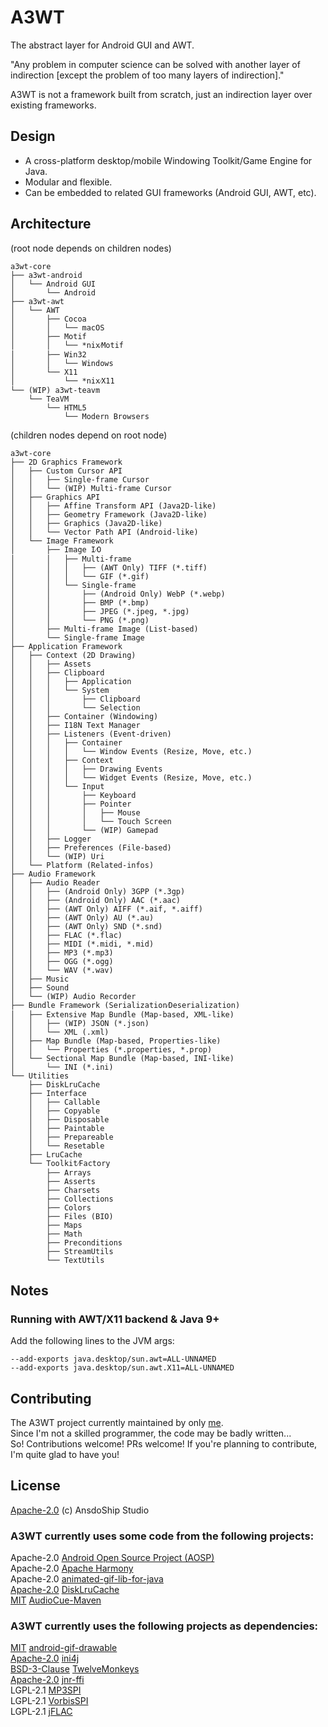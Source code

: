 # A3WT
The abstract layer for Android GUI and AWT.

"Any problem in computer science can be solved with another layer of indirection [except the problem of too many layers of indirection]."

A3WT is not a framework built from scratch, just an indirection layer over existing frameworks.

## Design
- A cross-platform desktop/mobile Windowing Toolkit/Game Engine for Java.
- Modular and flexible.
- Can be embedded to related GUI frameworks (Android GUI, AWT, etc).

## Architecture

(root node depends on children nodes)
```
a3wt-core
├── a3wt-android
│   └── Android GUI
│       └── Android
├── a3wt-awt
│   └── AWT
│       ├── Cocoa
│       │   └── macOS
│       ├── Motif
│       │   └── *nix⁄Motif
│       ├── Win32
│       │   └── Windows
│       └── X11
│           └── *nix⁄X11
└── (WIP) a3wt-teavm
    └── TeaVM
        └── HTML5
            └── Modern Browsers
```

(children nodes depend on root node)
```
a3wt-core
├── 2D Graphics Framework
│   ├── Custom Cursor API
│   │   ├── Single-frame Cursor
│   │   └── (WIP) Multi-frame Cursor
│   ├── Graphics API
│   │   ├── Affine Transform API (Java2D-like)
│   │   ├── Geometry Framework (Java2D-like)
│   │   ├── Graphics (Java2D-like)
│   │   └── Vector Path API (Android-like)
│   └── Image Framework
│       ├── Image I⁄O
│       │   ├── Multi-frame
│       │   │   ├── (AWT Only) TIFF (*.tiff)
│       │   │   └── GIF (*.gif)
│       │   └── Single-frame
│       │       ├── (Android Only) WebP (*.webp)
│       │       ├── BMP (*.bmp)
│       │       ├── JPEG (*.jpeg, *.jpg)
│       │       └── PNG (*.png)
│       ├── Multi-frame Image (List-based)
│       └── Single-frame Image
├── Application Framework
│   ├── Context (2D Drawing)
│   │   ├── Assets
│   │   ├── Clipboard
│   │   │   ├── Application
│   │   │   └── System
│   │   │       ├── Clipboard
│   │   │       └── Selection
│   │   ├── Container (Windowing)
│   │   ├── I18N Text Manager
│   │   ├── Listeners (Event-driven)
│   │   │   ├── Container
│   │   │   │   └── Window Events (Resize, Move, etc.)
│   │   │   ├── Context
│   │   │   │   ├── Drawing Events
│   │   │   │   └── Widget Events (Resize, Move, etc.)
│   │   │   └── Input
│   │   │       ├── Keyboard
│   │   │       ├── Pointer
│   │   │       │   ├── Mouse
│   │   │       │   └── Touch Screen
│   │   │       └── (WIP) Gamepad
│   │   ├── Logger
│   │   ├── Preferences (File-based)
│   │   └── (WIP) Uri
│   └── Platform (Related-infos)
├── Audio Framework
│   ├── Audio Reader
│   │   ├── (Android Only) 3GPP (*.3gp)
│   │   ├── (Android Only) AAC (*.aac)
│   │   ├── (AWT Only) AIFF (*.aif, *.aiff)
│   │   ├── (AWT Only) AU (*.au)
│   │   ├── (AWT Only) SND (*.snd)
│   │   ├── FLAC (*.flac)
│   │   ├── MIDI (*.midi, *.mid)
│   │   ├── MP3 (*.mp3)
│   │   ├── OGG (*.ogg)
│   │   └── WAV (*.wav)
│   ├── Music
│   ├── Sound
│   └── (WIP) Audio Recorder
├── Bundle Framework (Serialization⁄Deserialization)
│   ├── Extensive Map Bundle (Map-based, XML-like)
│   │   ├── (WIP) JSON (*.json)
│   │   └── XML (.xml)
│   ├── Map Bundle (Map-based, Properties-like)
│   │   └── Properties (*.properties, *.prop)
│   └── Sectional Map Bundle (Map-based, INI-like)
│       └── INI (*.ini)
└── Utilities
    ├── DiskLruCache
    ├── Interface
    │   ├── Callable
    │   ├── Copyable
    │   ├── Disposable
    │   ├── Paintable
    │   ├── Prepareable
    │   └── Resetable
    ├── LruCache
    └── Toolkit⁄Factory
        ├── Arrays
        ├── Asserts
        ├── Charsets
        ├── Collections
        ├── Colors
        ├── Files (BIO)
        ├── Maps
        ├── Math
        ├── Preconditions
        ├── StreamUtils
        └── TextUtils
```

## Notes
### Running with AWT/X11 backend & Java 9+
Add the following lines to the JVM args: 
```
--add-exports java.desktop/sun.awt=ALL-UNNAMED
--add-exports java.desktop/sun.awt.X11=ALL-UNNAMED
```

## Contributing
The A3WT project currently maintained by only [me](https://github.com/Tianscar).  
Since I'm not a skilled programmer, the code may be badly written...  
So! Contributions welcome! PRs welcome! If you're planning to contribute, I'm quite glad to have you!

## License
[Apache-2.0](https://github.com/AnsdoShip/a3wt/blob/main/LICENSE) (c) AnsdoShip Studio

### A3WT currently uses some code from the following projects:
Apache-2.0 [Android Open Source Project (AOSP)](https://source.android.com/)  
Apache-2.0 [Apache Harmony](https://harmony.apache.org)  
Apache-2.0 [animated-gif-lib-for-java](https://github.com/rtyley/animated-gif-lib-for-java)  
[Apache-2.0](https://github.com/JakeWharton/DiskLruCache/blob/master/LICENSE.txt) [DiskLruCache](http://jakewharton.github.io/DiskLruCache)  
[MIT](https://github.com/philfrei/AudioCue-maven/blob/main/LICENSE) [AudioCue-Maven](https://github.com/philfrei/AudioCue-maven)
### A3WT currently uses the following projects as dependencies:
[MIT](https://github.com/koral--/android-gif-drawable/blob/dev/LICENSE) [android-gif-drawable](https://github.com/koral--/android-gif-drawable)  
[Apache-2.0](https://ini4j.sourceforge.net/license.html) [ini4j](https://ini4j.sourceforge.net/)  
[BSD-3-Clause](https://github.com/haraldk/TwelveMonkeys/blob/master/LICENSE.txt) [TwelveMonkeys](http://haraldk.github.io/TwelveMonkeys/)  
[Apache-2.0](https://github.com/jnr/jnr-ffi/blob/master/LICENSE) [jnr-ffi](https://github.com/jnr/jnr-ffi)  
LGPL-2.1 [MP3SPI](https://mvnrepository.com/artifact/com.googlecode.soundlibs/mp3spi/1.9.5.4)  
LGPL-2.1 [VorbisSPI](https://mvnrepository.com/artifact/com.googlecode.soundlibs/vorbisspi/1.0.3.3)  
LGPL-2.1 [jFLAC](https://jflac.sourceforge.net)
